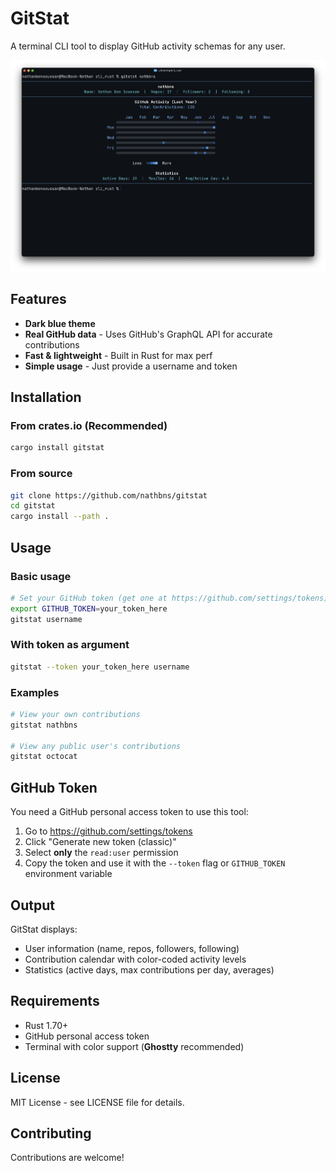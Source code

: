 # GitStat 

A terminal CLI tool to display GitHub activity schemas for any user.

![img](cli_img.png)

## Features 

- **Dark blue theme**
- **Real GitHub data** - Uses GitHub's GraphQL API for accurate contributions
- **Fast & lightweight** - Built in Rust for max perf
- **Simple usage** - Just provide a username and token

## Installation 

### From crates.io (Recommended)
```bash
cargo install gitstat
```

### From source
```bash
git clone https://github.com/nathbns/gitstat
cd gitstat
cargo install --path .
```

## Usage 

### Basic usage
```bash
# Set your GitHub token (get one at https://github.com/settings/tokens)
export GITHUB_TOKEN=your_token_here
gitstat username
```

### With token as argument
```bash
gitstat --token your_token_here username
```

### Examples
```bash
# View your own contributions
gitstat nathbns

# View any public user's contributions  
gitstat octocat
```

## GitHub Token 

You need a GitHub personal access token to use this tool:

1. Go to https://github.com/settings/tokens
2. Click "Generate new token (classic)"
3. Select **only** the `read:user` permission
4. Copy the token and use it with the `--token` flag or `GITHUB_TOKEN` environment variable

## Output 

GitStat displays:
- User information (name, repos, followers, following)
- Contribution calendar with color-coded activity levels
- Statistics (active days, max contributions per day, averages)


## Requirements 

- Rust 1.70+ 
- GitHub personal access token
- Terminal with color support (**Ghostty** recommended)

## License 

MIT License - see LICENSE file for details.

## Contributing 

Contributions are welcome!

